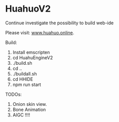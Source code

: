 # HuahuoV2
Continue investigate the possibility to build web-ide

Please visit: www.huahuo.online.

Build:
1. Install emscripten
2. cd HuahuEngineV2
3. ./build.sh
4. cd ..
5. ./buildall.sh
6. cd HHIDE
7. npm run start

TODOs:
1. Onion skin view.
2. Bone Animation
3. AIGC !!!!